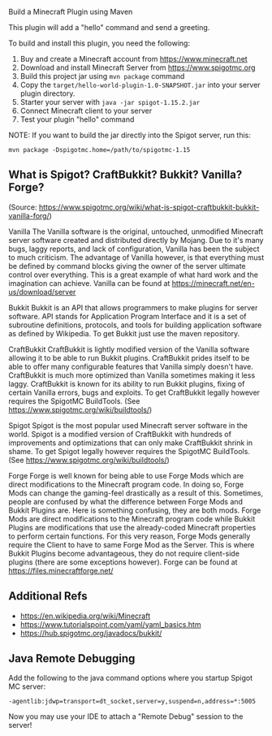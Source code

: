 Build a Minecraft Plugin using Maven

This plugin will add a "hello" command and send a greeting.

To build and install this plugin, you need the following:

1. Buy and create a Minecraft account from https://www.minecraft.net
2. Download and install Minecraft Server from https://www.spigotmc.org
3. Build this project jar using `mvn package` command
4. Copy the `target/hello-world-plugin-1.0-SNAPSHOT.jar` into your server plugin directory.
5. Starter your server with `java -jar spigot-1.15.2.jar`
6. Connect Minecraft client to your server
7. Test your plugin "hello" command

NOTE: If you want to build the jar directly into the Spigot server, run this:

    mvn package -Dspigotmc.home=/path/to/spigotmc-1.15

## What is Spigot? CraftBukkit? Bukkit? Vanilla? Forge?

(Source: https://www.spigotmc.org/wiki/what-is-spigot-craftbukkit-bukkit-vanilla-forg/)

Vanilla
The Vanilla software is the original, untouched, unmodified Minecraft server software created and distributed
directly by Mojang. Due to it's many bugs, laggy reports, and lack of configuration, Vanilla has been the subject to
much criticism. The advantage of Vanilla however, is that everything must be defined by command blocks giving the
owner of the server ultimate control over everything. This is a great example of what hard work and the imagination
can achieve. Vanilla can be found at https://minecraft.net/en-us/download/server

Bukkit
Bukkit is an API that allows programmers to make plugins for server software. API stands for Application Program
Interface and it is a set of subroutine definitions, protocols, and tools for building application software as
defined by Wikipedia. To get Bukkit just use the maven repository.

CraftBukkit
CraftBukkit is lightly modified version of the Vanilla software allowing it to be able to run Bukkit plugins.
CraftBukkit prides itself to be able to offer many configurable features that Vanilla simply doesn't have.
CraftBukkit is much more optimized than Vanilla sometimes making it less laggy. CraftBukkit is known for its ability
to run Bukkit plugins, fixing of certain Vanilla errors, bugs and exploits. To get CraftBukkit legally however
requires the SpigotMC BuildTools. (See https://www.spigotmc.org/wiki/buildtools/)

Spigot
Spigot is the most popular used Minecraft server software in the world. Spigot is a modified version of
CraftBukkit with hundreds of improvements and optimizations that can only make CraftBukkit shrink in shame.
To get Spigot legally however requires the SpigotMC BuildTools. (See https://www.spigotmc.org/wiki/buildtools/)

Forge
Forge is well known for being able to use Forge Mods which are direct modifications to the Minecraft program code.
In doing so, Forge Mods can change the gaming-feel drastically as a result of this. Sometimes, people are confused
by what the difference between Forge Mods and Bukkit Plugins are. Here is something confusing, they are both mods.
Forge Mods are direct modifications to the Minecraft program code while Bukkit Plugins are modifications that use
the already-coded Minecraft properties to perform certain functions. For this very reason, Forge Mods generally
require the Client to have to same Forge Mod as the Server. This is where Bukkit Plugins become advantageous,
they do not require client-side plugins (there are some exceptions however). Forge can be found
at https://files.minecraftforge.net/

## Additional Refs

* https://en.wikipedia.org/wiki/Minecraft
* https://www.tutorialspoint.com/yaml/yaml_basics.htm
* https://hub.spigotmc.org/javadocs/bukkit/

## Java Remote Debugging

Add the following to the java command options where you startup Spigot MC server:

```
-agentlib:jdwp=transport=dt_socket,server=y,suspend=n,address=*:5005
```

Now you may use your IDE to attach a "Remote Debug" session to the server!
